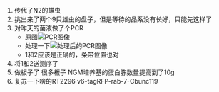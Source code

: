 1. 传代了N2的雄虫
2. 挑出来了两个9只雄虫的盘子，但是等待的品系没有长好，只能先这样了
3. 对昨天的菌液做了个PCR
    + 原图![PCR图像](../photo/20231212/admin%202023-12-11%2019h22m37s(GelRed).jpg)
    + 处理一下![处理后的PCR图像](../photo/20231212/admin%202023-12-11%2019h22m37s(GelRed)-result.jpg)
    + 1和2应该是正确的，条带位置也对
4. 将1和2送测序了
5. 做板子了 很多板子 NGM培养基的蛋白胨数量提高到了10g
6. 复苏一下啥的RT2296 v6-tagRFP-rab-7-Cbunc119